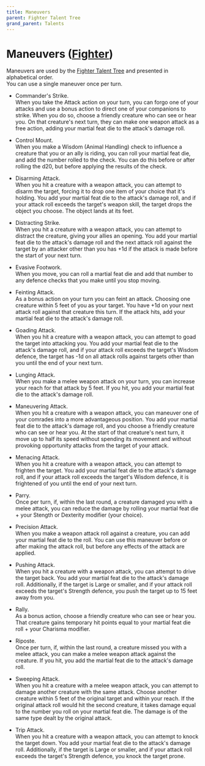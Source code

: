 ```yaml
---
title: Maneuvers
parent: Fighter Talent Tree
grand_parent: Talents
---
```


# Maneuvers ([Fighter](https://stormchaserroleplaying.com/stormchaserRPG/Talents/Fighter))
Maneuvers are used by the [Fighter Talent Tree](https://stormchaserroleplaying.com/stormchaserRPG/Talents/Fighter) and presented in alphabetical order. <br>
You can use a single maneuver once per turn.



- Commander's Strike. <br>
When you take the Attack action on your turn, you can forgo one of your attacks and use a bonus action to direct one of your companions to strike. When you do so, choose a friendly creature who can see or hear you. On that creature's next turn, they can make one weapon attack as a free action, adding your martial feat die to the attack's damage roll.

- Control Mount. <br>
When you make a Wisdom (Animal Handling) check to influence a creature that you or an ally is riding, you can roll your martial feat die, and add the number rolled to the check. You can do this before or after rolling the d20, but before applying the results of the check.

- Disarming Attack. <br>
When you hit a creature with a weapon attack, you can attempt to disarm the target, forcing it to drop one item of your choice that it's holding. You add your martial feat die to the attack's damage roll, and if your attack roll exceeds the target's weapon skill, the target drops the object you choose. The object lands at its feet.

- Distracting Strike. <br>
When you hit a creature with a weapon attack, you can attempt to distract the creature, giving your allies an opening. You add your martial feat die to the attack's damage roll and the next attack roll against the target by an attacker other than you has +1d if the attack is made before the start of your next turn.

- Evasive Footwork. <br>
When you move, you can roll a martial feat die and add that number to any defence checks that you make until you stop moving.

- Feinting Attack. <br>
As a bonus action on your turn you can feint an attack. Choosing one creature within 5 feet of you as your target. You have +1d on your next attack roll against that creature this turn. If the attack hits, add your martial feat die to the attack's damage roll.

- Goading Attack. <br>
When you hit a creature with a weapon attack, you can attempt to goad the target into attacking you. You add your martial feat die to the attack's damage roll, and if your attack roll exceeds the target's Wisdom defence, the target has -1d on all attack rolls against targets other than you until the end of your next turn.

- Lunging Attack. <br>
When you make a melee weapon attack on your turn, you can increase your reach for that attack by 5 feet. If you hit, you add your martial feat die to the attack's damage roll.

- Maneuvering Attack. <br>
When you hit a creature with a weapon attack, you can maneuver one of your comrades into a more advantageous position. You add your martial feat die to the attack's damage roll, and you choose a friendly creature who can see or hear you. At the start of that creature's next turn, it move up to half its speed without spending its movement and without provoking opportunity attacks from the target of your attack.

- Menacing Attack. <br>
When you hit a creature with a weapon attack, you can attempt to frighten the target. You add your martial feat die to the attack's damage roll, and if your attack roll exceeds the target's Wisdom defence, it is frightened of you until the end of your next turn.

- Parry. <br>
Once per turn, if, within the last round, a creature damaged you with a melee attack, you can reduce the damage by rolling your martial feat die + your Stength or Dexterity modifier (your choice).

- Precision Attack. <br>
When you make a weapon attack roll against a creature, you can add your martial feat die to the roll. You can use this maneuver before or after making the attack roll, but before any effects of the attack are applied.

- Pushing Attack. <br>
When you hit a creature with a weapon attack, you can attempt to drive the target back. You add your martial feat die to the attack's damage roll. Additionally, if the target is Large or smaller, and if your attack roll exceeds the target's Strength defence, you push the target up to 15 feet away from you.

- Rally. <br>
As a bonus action, choose a friendly creature who can see or hear you. That creature gains temporary hit points equal to your martial feat die roll + your Charisma modifier.

- Riposte. <br>
Once per turn, if, within the last round, a creature missed you with a melee attack, you can make a melee weapon attack against the creature. If you hit, you add the martial feat die to the attack's damage roll.

- Sweeping Attack. <br>
When you hit a creature with a melee weapon attack, you can attempt to damage another creature with the same attack. Choose another creature within 5 feet of the original target and within your reach. If the original attack roll would hit the second creature, it takes damage equal to the number you roll on your martial feat die. The damage is of the same type dealt by the original attack.

- Trip Attack. <br>
When you hit a creature with a weapon attack, you can attempt to knock the target down. You add your martial feat die to the attack's damage roll. Additionally, if the target is Large or smaller, and if your attack roll exceeds the target's Strength defence, you knock the target prone.